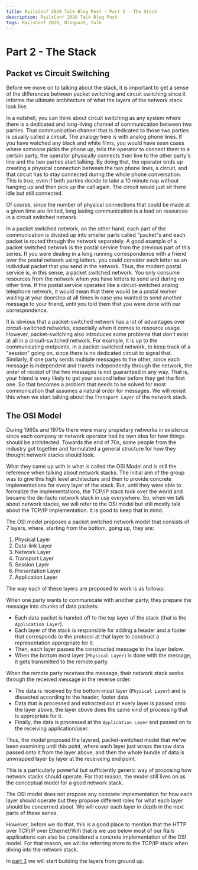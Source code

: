 ```yaml
---
title: RailsConf 2020 Talk Blog Post - Part 2 - The Stack
description: RailsConf 2020 Talk Blog Post
tags: RailsConf 2020, Blogpost, Talk
---
```


# Part 2 - The Stack

## Packet vs Circuit Switching

Before we move on to talking about the stack, it is important to get a sense of the differences between packet switching and circuit switching since it informs the ultimate architecture of what the layers of the network stack look like.

In a nutshell, you can think about circuit switching as any system where there is a dedicated and long-living channel of communication between two parties. That communication channel that is dedicated to those two parties is usually called a circuit. The analogy here is with analog phone lines. If you have watched any black and white films, you would have seen cases where someone picks the phone up, tells the operator to connect them to a certain party, the operator physically connects their line to the other party's line and the two parties start talking. By doing that, the operator ends up creating a physical connection between the two phone lines, a circuit, and that circuit has to stay connected during the whole phone conversation. This is true, even if both parties decide to take a 10 minute nap without hanging up and then pick up the call again. The circuit would just sit there idle but still connected.

Of course, since the number of physical connections that could be made at a given time are limited, long lasting communication is a load on resources in a circuit switched network.

In a packet switched network, on the other hand, each part of the communication is divided up into smaller parts called "packet"s and each packet is routed through the network separately. A good example of a packet switched network is the postal service from the previous part of this series. If you were dealing in a long running correspondence with a friend over the postal network using letters, you could consider each letter as an individual packet that you send in the network. Thus, the modern postal service is, in this sense, a packet switched network. You only consume resources from the network when you have letters to send and during no other time. If the postal service operated like a circuit-switched analog telephone network, it would mean that there would be a postal worker waiting at your doorstep at all times in case you wanted to send another message to your friend, until you told them that you were done with our correspondence.

It is obvious that a packet-switched network has a lot of advantages over circuit-switched networks, especially when it comes to resource usage. However, packet-switching also introduces some problems that don't exist at all in a circuit-switched network. For example, it is up to the communicating endpoints, in a packet-switched network, to keep track of a "session" going on, since there is no dedicated circuit to signal that. Similarly, if one party sends multiple messages to the other, since each message is independent and travels independently through the network, the order of receipt of the two messages is not guaranteed in any way. That is, your friend is very likely to get your second letter before they get the first one. So that becomes a problem that needs to be solved for most communication that assumes a natural order for messages. We will revisit this when we start talking about the `Transport Layer` of the network stack.

## The OSI Model

During 1960s and 1970s there were many propietary networks in existence since each company or network operator had its own idea for how things should be architected. Towards the end of 70s, some people from the industry got together and formulated a general structure for how they thought network stacks should look.

What they came up with is what is called the OSI Model and is still the reference when talking about network stacks. The initial aim of the group was to give this high level architecture and then to provide concrete implementations for every layer of the stack. But, until they were able to formalize the implementations, the TCP/IP stack took over the world and became the de-facto network stack in use everywhere. So, when we talk about network stacks, we will refer to the OSI model but still mostly talk about the TCP/IP implementation. It is good to keep that in mind.

The OSI model proposes a packet switched network model that consists of 7 layers, where, starting from the bottom, going up, they are:

1. Physical Layer
2. Data-link Layer
3. Network Layer
4. Transport Layer
5. Session Layer
6. Presentation Layer
7. Application Layer

The way each of these layers are proposed to work is as follows:

When one party wants to communicate with another party, they prepare the message into chunks of data packets:

- Each data packet is handed off to the top layer of the stack (that is the `Application Layer`).
- Each layer of the stack is responsible for adding a header and a footer that corresponds to the protocol at that layer to construct a representation appropriate for it.
- Then, each layer passes the constructed message to the layer below.
- When the bottom most layer (`Physical Layer`) is done with the message, it gets transmitted to the remote party.

When the remote party receives the message, their network stack works through the received message in the reverse order:

- The data is received by the bottom-most layer (`Physical Layer`) and is dissected according to the header, footer data
- Data that is processed and extracted out at every layer is passed onto the layer above, the layer above does the same kind of processing that is appropriate for it.
- Finally, the data is processed at the `Application Layer` and passed on to the receiving application/user.

Thus, the model proposed the layered, packet-switched model that we've been examining until this point, where each layer just wraps the raw data passed onto it from the layer above, and then the whole bundle of data is unwrapped layer by layer at the receiveing end point.

This is a particularly powerful but sufficiently generic way of proposing how network stacks should operate. For that reason, the model still lives on as the conceptual model for a good network stack.

The OSI model does not propose any concrete implementation for how each layer should operate but they propose different roles for what each layer should be concerned about. We will cover each layer in depth in the next parts of these series.

However, before we do that, this is a good place to mention that the HTTP over TCP/IP over Ethernet/Wifi that is we use below most of our Rails applications can also be considered a concrete implementation of the OSI model. For that reason, we will be referring more to the TCP/IP stack when diving into the network stack.

In [part 3](/aS84qY2YS9ypZTF1HBuE2Q) we will start building the layers from ground up.

